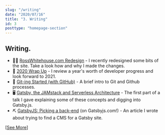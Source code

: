 ```yaml
---
slug: "/writing"
date: "2020/07/16"
title: "3. Writing"
id: 3
posttype: "homepage-section"
---
```


## Writing.

- 🧑‍🎨 [RossWhitehouse.com Redesign](/posts/design-changes-on-rosswhitehousecom) - I recently redesigned some bits of the site. Take a look how and why I made the changes.
- 📅 [2020 Wrap Up](/posts/2020-wrapup) - I review a year's worth of developer progress and look forward to 2021.
- 🤔 [Git-ing Started (with GitHub)](/posts/git-starter) - A brief intro to Git and Github processes.
- 🖥 [Gatsby, the JAMstack and Serverless Architecture](https://medium.com/@RossWhitehouse/gatsby-part-1-gatsby-the-jamstack-and-serverless-architecture-3ab644eb824) - The first part of a talk I gave explaining some of these concepts and digging into Gatsby.js.
- ⛏ [GatsbyJS: Picking a back-end](https://www.gatsbyjs.org/blog/2018-2-6-choosing-a-back-end/) (on Gatsbyjs.com!) - An article I wrote about trying to find a CMS for a Gatsby site.

[[See More](/posts)]
